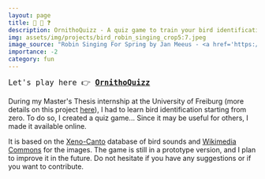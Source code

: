 ```yaml
---
layout: page
title: 🦜 🎵 ❓
description: OrnithoQuizz - A quiz game to train your bird identification skills (audio and image)
img: assets/img/projects/bird_robin_singing_crop5:7.jpeg
image_source: "Robin Singing For Spring by Jan Meeus - <a href='https://unsplash.com/fr/photos/chant-doiseau-sur-larbre-7LsuYqkvIUM'>Unsplash</a> - Unsplash License"
importance: -2
category: fun
---
```


<span style="font-family: 'Fira Mono', 'Consolas', 'Menlo', 'Monaco', monospace; font-size: 1.1em;">
Let's play here 👉 <strong><a href="http://raphbnrd.pythonanywhere.com/">OrnithoQuizz</a></strong>
</span>

During my Master's Thesis internship at the University of Freiburg (more details on this project [here](/projects/birds_and_roads/)), I had to learn bird identification starting from zero. To do so, I created a quiz game... Since it may be useful for others, I made it available online. 

It is based on the [Xeno-Canto](https://www.xeno-canto.org/) database of bird sounds and [Wikimedia Commons](https://commons.wikimedia.org/) for the images. 
The game is still in a prototype version, and I plan to improve it in the future. Do not hesitate if you have any suggestions or if you want to contribute. 

